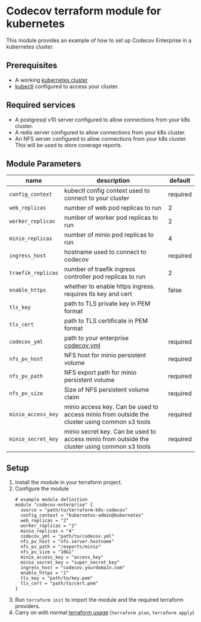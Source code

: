 # Codecov terraform module for kubernetes

This module provides an example of how to set up Codecov Enterprise in a 
kubernetes cluster.

## Prerequisites

- A working [kubernetes cluster](https://kubernetes.io/docs/home/)
- [kubectl](https://kubernetes.io/docs/tasks/tools/install-kubectl/) configured
  to access your cluster.

## Required services

- A postgresql v10 server configured to allow connections from your k8s cluster. 
- A redis server configured to allow connections from your k8s cluster.
- An NFS server configured to allow connections from your k8s cluster.  This
  will be used to store coverage reports.

## Module Parameters

| name | description | default |
| --- | --- | --- |
| `config_context` | kubectl config context used to connect to your cluster | required |
| `web_replicas` | number of web pod replicas to run | 2 |
| `worker_replicas` | number of worker pod replicas to run | 2 |
| `minio_replicas` | number of minio pod replicas to run | 4 |
| `ingress_host` | hostname used to connect to codecov | required |
| `traefik_replicas` | number of traefik ingress controller pod replicas to run | 2 |
| `enable_https` | whether to enable https ingress.  requires tls key and cert | false |
| `tls_key` | path to TLS private key in PEM format | |
| `tls_cert` | path to TLS certificate in PEM format | |
| `codecov_yml` | path to your enterprise [codecov.yml](https://docs.codecov.io/docs/configuration) | required |
| `nfs_pv_host` | NFS host for minio persistent volume | required |
| `nfs_pv_path` | NFS export path for minio persistent volume | required |
| `nfs_pv_size` | Size of NFS persistent volume claim | required |
| `minio_access_key` | minio access key.  Can be used to access minio from outside the cluster using common s3 tools | required |
| `minio_secret_key`| minio secret key.  Can be used to access minio from outside the cluster using common s3 tools | required |

## Setup

1. Install the module in your terraform project.
1. Configure the module
    ```
    # example module definition
    module "codecov-enterprise" {
      source = "path/to/terraform-k8s-codecov"
      config_context = "kubernetes-admin@kubernetes"
      web_replicas = "2"
      worker_replicas = "2"
      minio_replicas = "4"
      codecov_yml = "path/to/codecov.yml"
      nfs_pv_host = "nfs.server.hostname"
      nfs_pv_path = "/exports/minio"
      nfs_pv_size = "10Gi"
      minio_access_key = "access_key"
      minio_secret_key = "super_secret_key"
      ingress_host = "codecov.yourdomain.com"
      enable_https = "1"
      tls_key = "path/to/key.pem"
      tls_cert = "path/to/cert.pem"
    }
    ```
1. Run `terraform init` to import the module and the required terraform
   providers.
1. Carry on with normal [terraform usage](https://learn.hashicorp.com/terraform/getting-started/build.html) (`terraform plan`, `terraform apply`)

